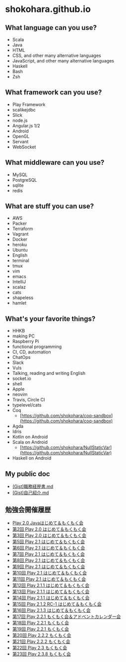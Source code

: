 # shokohara.github.io

## What language can you use?
- Scala
- Java
- HTML
- CSS, and other many alternative languages
- JavaScript, and other many alternative languages
- Haskell
- Bash
- Zsh

## What framework can you use?
- Play Framework
- scalikejdbc
- Slick
- node.js
- Angular.js 1/2
- Android
- OpenGL
- Servant
- WebSocket

## What middleware can you use?
- MySQL
- PostgreSQL
- sqlite
- redis

## What are stuff you can use?
- AWS
- Packer
- Terraform
- Vagrant
- Docker
- heroku
- Ubuntu
- English
- terminal
- tmux
- vim
- emacs
- IntelliJ
- scalaz
- cats
- shapeless
- hamlet

## What's your favorite things?
- HHKB
- making PC
- Raspberry Pi
- functional programming
- CI, CD, automation
- ChatOps
- Slack
- Vuls
- Talking, reading and writing English
- socket.io
- shell
- Apple
- neovim
- Travis, Circle CI
- typelevel/cats
- Coq
  - [https://github.com/shokohara/coq-sandbox](https://github.com/shokohara/coq-sandbox)
- Agda
- Idris
- Kotlin on Android
- Scala on Android
  - [https://github.com/shokohara/NullStaticVar](https://github.com/shokohara/NullStaticVar)
- Haskell on Android

## My public doc
- [(Gist)職務経歴書.md](https://gist.github.com/shokohara/2708a4043a1e7362e3e78a3efafc1f04#file-md)
- [(Gist)自己紹介.md](https://gist.github.com/shokohara/126f78495efd857afddda5de3b7e0c02#file-md)

## 勉強会開催履歴
- [Play 2.0 Javaはじめて＆もくもく会](https://playframeworkja.doorkeeper.jp/events/2471)
- [第2回 Play 2.0 はじめて＆もくもく会](https://playframeworkja.doorkeeper.jp/events/2566)
- [第3回 Play 2.0 はじめて＆もくもく会](https://playframeworkja.doorkeeper.jp/events/2704)
- [第5回 Play 2.1 はじめて＆もくもく会](https://playframeworkja.doorkeeper.jp/events/2818)
- [第6回 Play 2.1 はじめて＆もくもく会](https://playframeworkja.doorkeeper.jp/events/2874)
- [第7回 Play 2.1 はじめて＆もくもく会](https://playframeworkja.doorkeeper.jp/events/2967)
- [第8回 Play 2.1 はじめて＆もくもく会](https://playframeworkja.doorkeeper.jp/events/3050)
- [第9回 Play 2.1 はじめて＆もくもく会](https://playframeworkja.doorkeeper.jp/events/3331)
- [第10回 Play 2.1 はじめて＆もくもく会](https://playframeworkja.doorkeeper.jp/events/3380)
- [第11回 Play 2.1 はじめて＆もくもく会](https://playframeworkja.doorkeeper.jp/events/3414)
- [第12回 Play 2.1.1 はじめて＆もくもく会](https://playframeworkja.doorkeeper.jp/events/3654)
- [第13回 Play 2.1.1 はじめて＆もくもく会](https://playframeworkja.doorkeeper.jp/events/4219)
- [第14回 Play 2.1.1 はじめて＆もくもく会](https://playframeworkja.doorkeeper.jp/events/4499)
- [第15回 Play 2.1.2 RC-1 はじめて＆もくもく会](https://playframeworkja.doorkeeper.jp/events/4669)
- [第16回 Play 2.1.3 はじめて＆もくもく会](https://playframeworkja.doorkeeper.jp/events/5262)
- [第17回 Play 2.2.1 もくもく会＆アドベントカレンダー会](https://playframeworkja.doorkeeper.jp/events/7515)
- [第18回 Play 2.2.1 もくもく会](https://playframeworkja.doorkeeper.jp/events/8794)
- [第19回 Play 2.2.1 もくもく会](https://playframeworkja.doorkeeper.jp/events/9124)
- [第20回 Play 2.2.2 もくもく会](https://playframeworkja.doorkeeper.jp/events/9675)
- [第21回 Play 2.2.2 もくもく会](https://playframeworkja.doorkeeper.jp/events/9921)
- [第22回 Play 2.3 もくもく会](https://playframeworkja.doorkeeper.jp/events/11939)
- [第23回 Play 2.3.8 もくもく会](https://playframeworkja.doorkeeper.jp/events/21418)
